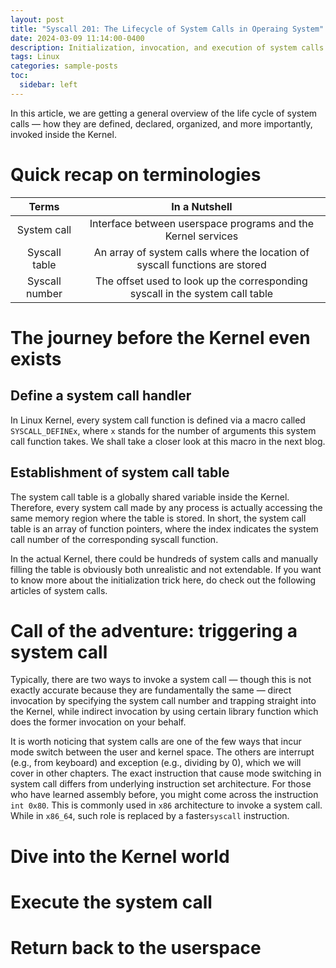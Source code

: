 ```yaml
---
layout: post
title: "Syscall 201: The Lifecycle of System Calls in Operaing System"
date: 2024-03-09 11:14:00-0400
description: Initialization, invocation, and execution of system calls
tags: Linux
categories: sample-posts
toc:
  sidebar: left
---
```


In this article, we are getting a general overview of the life cycle of system calls — how they are defined, declared, organized, and more importantly, invoked inside the Kernel.

# Quick recap on terminologies

|     Terms      |                                 In a Nutshell                                 |
| :------------: | :---------------------------------------------------------------------------: |
|  System call   |         Interface between userspace programs and the Kernel services          |
| Syscall table  |  An array of system calls where the location of syscall functions are stored  |
| Syscall number | The offset used to look up the corresponding syscall in the system call table |

# The journey before the Kernel even exists

## Define a system call handler

In Linux Kernel, every system call function is defined via a macro called `SYSCALL_DEFINEx`, where `x` stands for the number of arguments this system call function takes. We shall take a closer look at this macro in the next blog.

## Establishment of system call table

The system call table is a globally shared variable inside the Kernel. Therefore, every system call made by any process is actually accessing the same memory region where the table is stored. In short, the system call table is an array of function pointers, where the index indicates the system call number of the corresponding syscall function.

In the actual Kernel, there could be hundreds of system calls and manually filling the table is obviously both unrealistic and not extendable. If you want to know more about the initialization trick here, do check out the following articles of system calls.

# Call of the adventure: triggering a system call

Typically, there are two ways to invoke a system call — though this is not exactly accurate because they are fundamentally the same — direct invocation by specifying the system call number and trapping straight into the Kernel, while indirect invocation by using certain library function which does the former invocation on your behalf.

It is worth noticing that system calls are one of the few ways that incur mode switch between the user and kernel space. The others are interrupt (e.g., from keyboard) and exception (e.g., dividing by 0), which we will cover in other chapters. The exact instruction that cause mode switching in system call differs from underlying instruction set architecture. For those who have learned assembly before, you might come across the instruction `int 0x80`. This is commonly used in `x86` architecture to invoke a system call. While in `x86_64`, such role is replaced by a faster`syscall` instruction.

# Dive into the Kernel world

# Execute the system call

# Return back to the userspace
